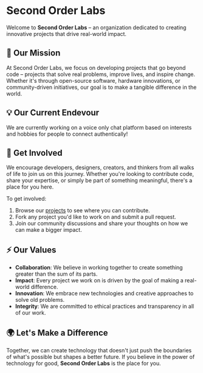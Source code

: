 # Second Order Labs

Welcome to **Second Order Labs** – an organization dedicated to creating innovative projects that drive real-world impact. 
## 🚀 Our Mission

At Second Order Labs, we focus on developing projects that go beyond code – projects that solve real problems, improve lives, and inspire change. Whether it's through open-source software, hardware innovations, or community-driven initiatives, our goal is to make a tangible difference in the world.

## 💡 Our Current Endevour 

We are currently working on a voice only chat platform based on interests and hobbies for people to connect authentically!

## 👥 Get Involved

We encourage developers, designers, creators, and thinkers from all walks of life to join us on this journey. Whether you're looking to contribute code, share your expertise, or simply be part of something meaningful, there's a place for you here.

To get involved:
1. Browse our [projects](https://github.com/second-order-labs) to see where you can contribute.
2. Fork any project you'd like to work on and submit a pull request.
3. Join our community discussions and share your thoughts on how we can make a bigger impact.

## ⚡ Our Values

- **Collaboration**: We believe in working together to create something greater than the sum of its parts.
- **Impact**: Every project we work on is driven by the goal of making a real-world difference.
- **Innovation**: We embrace new technologies and creative approaches to solve old problems.
- **Integrity**: We are committed to ethical practices and transparency in all of our work.

## 🌍 Let's Make a Difference

Together, we can create technology that doesn't just push the boundaries of what's possible but shapes a better future. If you believe in the power of technology for good, **Second Order Labs** is the place for you.
